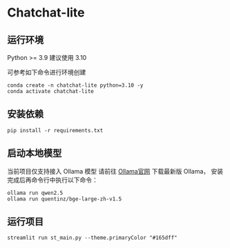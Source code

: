 # Chatchat-lite

## 运行环境
Python >= 3.9
建议使用 3.10

可参考如下命令进行环境创建
```commandline
conda create -n chatchat-lite python=3.10 -y
conda activate chatchat-lite
```


## 安装依赖
```commandline
pip install -r requirements.txt
```

## 启动本地模型
当前项目仅支持接入 Ollama 模型
请前往 [Ollama官网](https://ollama.com/download) 下载最新版 Ollama， 安装完成后再命令行中执行以下命令：
```commandline
ollama run qwen2.5
ollama run quentinz/bge-large-zh-v1.5
```

## 运行项目
```commandline
streamlit run st_main.py --theme.primaryColor "#165dff"
```
